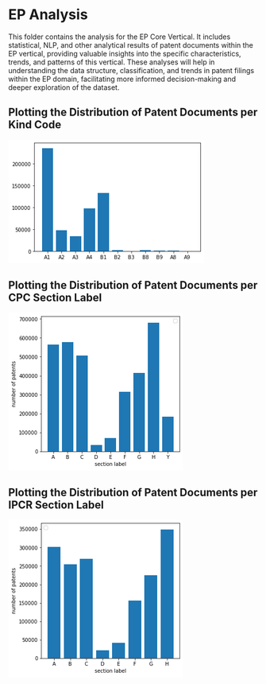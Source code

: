 # EP Analysis
This folder contains the analysis for the EP Core Vertical. It includes statistical, NLP, and other analytical results of patent documents within the EP vertical, providing valuable insights into the specific characteristics, trends, and patterns of this vertical. These analyses will help in understanding the data structure, classification, and trends in patent filings within the EP domain, facilitating more informed decision-making and deeper exploration of the dataset.

## Plotting the Distribution of Patent Documents per Kind Code
![plot_distribution_patdocs_kindcode](plot_distribution_patdocs_kindcode.png)

## Plotting the Distribution of Patent Documents per CPC Section Label
![plot_distribution_pat_sectionlabel](plot_distribution_pat_sectionlabel.png)

## Plotting the Distribution of Patent Documents per IPCR Section Label
![plot_distribution_pat_sectionlabel_ipcr](plot_distribution_pat_sectionlabel_ipcr.png)
